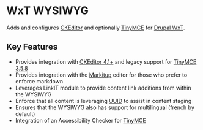 WxT WYSIWYG
===========
Adds and configures [CKEditor][ckeditor] and optionally [TinyMCE][tinymce] for [Drupal WxT][drupalwxt].

Key Features
------------

* Provides integration with [CKEditor 4.1+][ckeditor] and legacy support for [TinyMCE 3.5.8][tinymce]
* Provides integration with the [Markitup][markitup] editor for those who prefer to enforce markdown
* Leverages LinkIT module to provide content link additions from within the WYSIWYG
* Enforce that all content is leveraging [UUID][uuid] to assist in content staging
* Ensures that the WYSIWYG also has support for multilingual (french by default)
* Integration of an Accessibility Checker for [TinyMCE][tinymce]


<!-- Links Referenced -->

[ckeditor]:                http://www.ckeditor.com
[drupalwxt]:               http://www.drupal.org/project/wetkit
[linkit]:                  http://www.drupal.org/project/linkit
[markitup]:                http://markitup.jaysalvat.com
[tinymce]:                 http://www.tinymce.com
[uuid]:                    http://www.drupal.org/project/uuid
